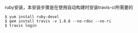 ruby安装，本安装步骤是在使用自动构建时安装travis-ci所需要的
```
$ yum install ruby-devel
$ gem install travis -v 1.8.8 --no-rdoc --no-ri
$ travis login
```
